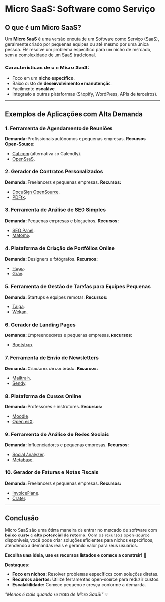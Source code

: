 # Micro SaaS: Software como Serviço

## O que é um Micro SaaS?

Um **Micro SaaS** é uma versão enxuta de um Software como Serviço (SaaS), geralmente criado por pequenas equipes ou até mesmo por uma única pessoa. Ele resolve um problema específico para um nicho de mercado, sem a complexidade de um SaaS tradicional.

### Características de um Micro SaaS:

- Foco em um **nicho específico**.
- Baixo custo de **desenvolvimento e manutenção**.
- Facilmente **escalável**.
- Integrado a outras plataformas (Shopify, WordPress, APIs de terceiros).

---

## Exemplos de Aplicações com Alta Demanda

### 1. Ferramenta de Agendamento de Reuniões

**Demanda:** Profissionais autônomos e pequenas empresas.
**Recursos Open-Source:**

- [Cal.com](https://cal.com/) (alternativa ao Calendly).
- [OpenSaaS](https://www.opensaas.sh/).

### 2. Gerador de Contratos Personalizados

**Demanda:** Freelancers e pequenas empresas.
**Recursos:**

- [DocuSign OpenSource](https://www.docusign.com/).
- [PDFtk](https://www.pdflabs.com/tools/pdftk-the-pdf-toolkit/).

### 3. Ferramenta de Análise de SEO Simples

**Demanda:** Pequenas empresas e blogueiros.
**Recursos:**

- [SEO Panel](https://www.seopanel.org/).
- [Matomo](https://matomo.org/).

### 4. Plataforma de Criação de Portfólios Online

**Demanda:** Designers e fotógrafos.
**Recursos:**

- [Hugo](https://gohugo.io/).
- [Grav](https://getgrav.org/).

### 5. Ferramenta de Gestão de Tarefas para Equipes Pequenas

**Demanda:** Startups e equipes remotas.
**Recursos:**

- [Taiga](https://taiga.io/).
- [Wekan](https://wekan.github.io/).

### 6. Gerador de Landing Pages

**Demanda:** Empreendedores e pequenas empresas.
**Recursos:**

- [Bootstrap](https://getbootstrap.com/).

### 7. Ferramenta de Envio de Newsletters

**Demanda:** Criadores de conteúdo.
**Recursos:**

- [Mailtrain](https://mailtrain.org/).
- [Sendy](https://sendy.co/).

### 8. Plataforma de Cursos Online

**Demanda:** Professores e instrutores.
**Recursos:**

- [Moodle](https://moodle.org/).
- [Open edX](https://open.edx.org/).

### 9. Ferramenta de Análise de Redes Sociais

**Demanda:** Influenciadores e pequenas empresas.
**Recursos:**

- [Social Analyzer](https://github.com/qeeqbox/social-analyzer).
- [Metabase](https://metabase.com/).

### 10. Gerador de Faturas e Notas Fiscais

**Demanda:** Freelancers e pequenas empresas.
**Recursos:**

- [InvoicePlane](https://invoiceplane.com/).
- [Crater](https://craterapp.com/).

---

## Conclusão

Micro SaaS são uma ótima maneira de entrar no mercado de software com **baixo custo** e **alto potencial de retorno**. Com os recursos open-source disponíveis, você pode criar soluções eficientes para nichos específicos, atendendo a demandas reais e gerando valor para seus usuários.

**Escolha uma ideia, use os recursos listados e comece a construir!** 🚀

**Destaques:**

- **Foco em nichos:** Resolver problemas específicos com soluções diretas.
- **Recursos abertos:** Utilize ferramentas open-source para reduzir custos.
- **Escalabilidade:** Comece pequeno e cresça conforme a demanda.

_"Menos é mais quando se trata de Micro SaaS!"_ 💡
